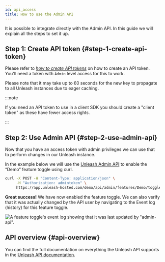 ```yaml
---
id: api_access
title: How to use the Admin API
---
```


It is possible to integrate directly with the Admin API. In this guide we will explain all the steps to set it up.

## Step 1: Create API token {#step-1-create-api-token}

Please refer to [_how to create API tokens_](../user_guide/api-token) on how to create an API token. You'll need a token with `Admin` level access for this to work.

Please note that it may take up to 60 seconds for the new key to propagate to all Unleash instances due to eager caching.

:::note

If you need an API token to use in a client SDK you should create a "client token" as these have fewer access rights.

:::

## Step 2: Use Admin API {#step-2-use-admin-api}

Now that you have an access token with admin privileges we can use that to perform changes in our Unleash instance.

In the example below we will use the [Unleash Admin API](../api/admin/features) to enable the “Demo” feature toggle using curl.

```sh
curl -X POST -H "Content-Type: application/json" \
     -H "Authorization: admintoken" \
     https://app.unleash-hosted.com/demo/api/admin/features/Demo/toggle/on
```

**Great success!** We have now enabled the feature toggle. We can also verify that it was actually changed by the API user by navigating to the Event log (history) for this feature toggle.

![A feature toggle's event log showing that it was last updated by "admin-api".](/img/api_access_history.png)

## API overview {#api-overview}

You can find the full documentation on everything the Unleash API supports in the [Unleash API documentation](../api/admin/features).
